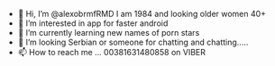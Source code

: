 - 👋 Hi, I’m @alexobrmfRMD I am 1984 and looking older women 40+
- 👀 I’m interested in app for faster android
- 🌱 I’m currently learning new names of porn stars
- 💞️ I’m looking Serbian or someone for chatting and chatting.....
- 📫 How to reach me ...
00381631480858 on VIBER
<!---
alexobrmfRMD/alexobrmfRMD is a ✨ special ✨ repository because its `README.md` (this file) appears on your GitHub profile.
You can click the Preview link to take a look at your changes.
--->
